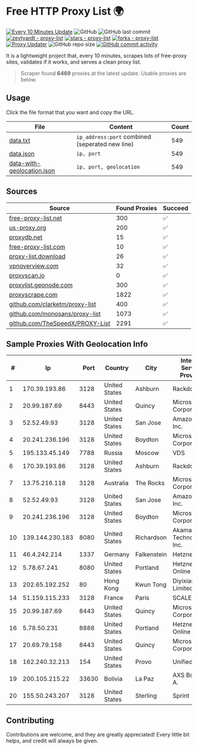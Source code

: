 
# Free HTTP Proxy List 🌍

[![Every 10 Minutes Update](https://github.com/mertguvencli/http-proxy-list/actions/workflows/main.yml/badge.svg?branch=main)](https://github.com/mertguvencli/http-proxy-list/actions/workflows/main.yml)
![GitHub](https://img.shields.io/github/license/mertguvencli/http-proxy-list)
![GitHub last commit](https://img.shields.io/github/last-commit/mertguvencli/http-proxy-list)
[![zevtyardt - proxy-list](https://img.shields.io/static/v1?label=zevtyardt&message=proxy-list&color=blue&logo=github)](https://github.com/zevtyardt/proxy-list "Go to GitHub repo")
[![stars - proxy-list](https://img.shields.io/github/stars/zevtyardt/proxy-list?style=social)](https://github.com/zevtyardt/proxy-list)
[![forks - proxy-list](https://img.shields.io/github/forks/zevtyardt/proxy-list?style=social)](https://github.com/zevtyardt/proxy-list)
[![Proxy Updater](https://github.com/zevtyardt/proxy-list/workflows/Proxy%20Updater/badge.svg)](https://github.com/zevtyardt/proxy-list/actions?query=workflow:"Proxy+Updater")
![GitHub repo size](https://img.shields.io/github/repo-size/zevtyardt/proxy-list)
[![GitHub commit activity](https://img.shields.io/github/commit-activity/m/zevtyardt/proxy-list?logo=commits)](https://github.com/zevtyardt/proxy-list/commits/main)

It is a lightweight project that, every 10 minutes, scrapes lots of free-proxy sites, validates if it works, and serves a clean proxy list.

> Scraper found **6469** proxies at the latest update. Usable proxies are below.

## Usage

Click the file format that you want and copy the URL.

|File|Content|Count|
|----|-------|-----|
|[data.txt](https://raw.githubusercontent.com/mertguvencli/http-proxy-list/main/proxy-list/data.txt)|`ip_address:port` combined (seperated new line)|549|
|[data.json](https://raw.githubusercontent.com/mertguvencli/http-proxy-list/main/proxy-list/data.json)|`ip, port`|549|
|[data-with-geolocation.json](https://raw.githubusercontent.com/mertguvencli/http-proxy-list/main/proxy-list/data-with-geolocation.json)|`ip, port, geolocation`|549|

## Sources

|Source|Found Proxies|Succeed|
|------|-------------|-------|
|[free-proxy-list.net](https://free-proxy-list.net)|300|✅|
|[us-proxy.org](https://www.us-proxy.org)|200|✅|
|[proxydb.net](http://proxydb.net)|15|✅|
|[free-proxy-list.com](https://free-proxy-list.com/?page=&port=&type%5B%5D=http&type%5B%5D=https&up_time=0&search=Search)|10|✅|
|[proxy-list.download](https://www.proxy-list.download/HTTP)|26|✅|
|[vpnoverview.com](https://vpnoverview.com/privacy/anonymous-browsing/free-proxy-servers)|32|✅|
|[proxyscan.io](https://www.proxyscan.io)|0|✅|
|[proxylist.geonode.com](https://proxylist.geonode.com/api/proxy-list?limit=300&page=1&sort_by=lastChecked&sort_type=desc&protocols=http,https)|300|✅|
|[proxyscrape.com](https://api.proxyscrape.com/v2/?request=displayproxies&protocol=http&timeout=10000&country=all&ssl=all&anonymity=all)|1822|✅|
|[github.com/clarketm/proxy-list](https://raw.githubusercontent.com/clarketm/proxy-list/master/proxy-list-raw.txt)|400|✅|
|[github.com/monosans/proxy-list](https://raw.githubusercontent.com/monosans/proxy-list/main/proxies/http.txt)|1073|✅|
|[github.com/TheSpeedX/PROXY-List](https://raw.githubusercontent.com/TheSpeedX/PROXY-List/master/http.txt)|2291|✅|


## Sample Proxies With Geolocation Info

|#|Ip|Port|Country|City|Internet Service Provider|
|-|--|----|-------|----|-------------------------|
|1|170.39.193.86|3128|United States|Ashburn|Rackdog, LLC|
|2|20.99.187.69|8443|United States|Quincy|Microsoft Corporation|
|3|52.52.49.93|3128|United States|San Jose|Amazon.com, Inc.|
|4|20.241.236.196|3128|United States|Boydton|Microsoft Corporation|
|5|195.133.45.149|7788|Russia|Moscow|VDS|
|6|170.39.193.86|3128|United States|Ashburn|Rackdog, LLC|
|7|13.75.216.118|3128|Australia|The Rocks|Microsoft Corporation|
|8|52.52.49.93|3128|United States|San Jose|Amazon.com, Inc.|
|9|20.241.236.196|3128|United States|Boydton|Microsoft Corporation|
|10|139.144.230.183|8080|United States|Richardson|Akamai Technologies, Inc.|
|11|46.4.242.214|1337|Germany|Falkenstein|Hetzner|
|12|5.78.67.241|8080|United States|Portland|Hetzner Online GmbH|
|13|202.65.192.252|80|Hong Kong|Kwun Tong|Diyixian.com Limited|
|14|51.159.115.233|3128|France|Paris|SCALEWAY|
|15|20.99.187.69|8443|United States|Quincy|Microsoft Corporation|
|16|5.78.50.231|8888|United States|Portland|Hetzner Online GmbH|
|17|20.69.79.158|8443|United States|Quincy|Microsoft Corporation|
|18|162.240.32.213|154|United States|Provo|Unified Layer|
|19|200.105.215.22|33630|Bolivia|La Paz|AXS Bolivia S. A.|
|20|155.50.243.207|3128|United States|Sterling|Sprint|



## Contributing

Contributions are welcome, and they are greatly appreciated! Every
little bit helps, and credit will always be given.

